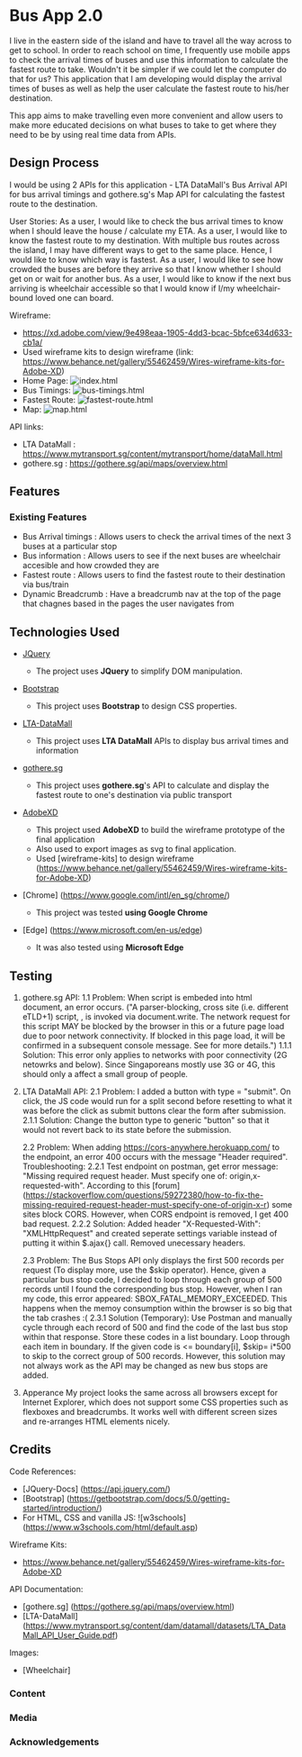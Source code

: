 #  Bus App 2.0

I live in the eastern side of the island and have to travel all the way across to get to school. In order to reach school on time, I frequently use mobile apps to check the arrival times of buses and use this information to calculate the fastest route to take. Wouldn't it be simpler if we could let the computer do that for us? This application that I am developing would display the arrival times of buses as well as help the user calculate the fastest route to his/her destination. 

This app aims to make travelling even more convenient and allow users to make more educated decisions on what buses to take to get where they need to be by using real time data from APIs.
 
## Design Process
 
I would be using 2 APIs for this application - LTA DataMall's Bus Arrival API for bus arrival timings and gothere.sg's Map API for calculating the fastest route to the destination.

User Stories:
As a user, I would like to check the bus arrival times to know when I should leave the house / calculate my ETA.
As a user, I would like to know the fastest route to my destination. With multiple bus routes across the island, I may have different ways to get to the same place. Hence, I would like to know which way is fastest.
As a user, I would like to see how crowded the buses are before they arrive so that I know whether I should get on or wait for another bus.
As a user, I would like to know if the next bus arriving is wheelchair accessible so that I would know if I/my wheelchair-bound loved one can board.

Wireframe:
- https://xd.adobe.com/view/9e498eaa-1905-4dd3-bcac-5bfce634d633-cb1a/
- Used wireframe kits to design wireframe (link: https://www.behance.net/gallery/55462459/Wires-wireframe-kits-for-Adobe-XD)
- Home Page:
![index.html](screenshots/index.html.png)
- Bus Timings:
![bus-timings.html](screenshots/bus-timings.html.png)
- Fastest Route:
![fastest-route.html](screenshots/fastest-route.html.png)
- Map:
![map.html](screenshots/map.html.png)

API links: 
- LTA DataMall : https://www.mytransport.sg/content/mytransport/home/dataMall.html
- gothere.sg : https://gothere.sg/api/maps/overview.html

## Features
 
### Existing Features
- Bus Arrival timings : Allows users to check the arrival times of the next 3 buses at a particular stop
- Bus information : Allows users to see if the next buses are wheelchair accesible and how crowded they are
- Fastest route : Allows users to find the fastest route to their destination via bus/train
- Dynamic Breadcrumb : Have a breadcrumb nav at the top of the page that chagnes based in the pages the user navigates from

## Technologies Used

- [JQuery](https://jquery.com)
    - The project uses **JQuery** to simplify DOM manipulation.

- [Bootstrap](https://getbootstrap.com/)
    - This project uses **Bootstrap** to design CSS properties.

- [LTA-DataMall](https://www.mytransport.sg/content/mytransport/home/dataMall.html)
    - This project uses **LTA DataMall** APIs to display bus arrival times and information

- [gothere.sg](https://gothere.sg/api/maps/overview.html)
    - This project uses **gothere.sg**'s API to calculate and display the fastest route to one's destination via public transport

- [AdobeXD](https://www.adobe.com/sea/products/xd.html)
    - This project used **AdobeXD** to build the wireframe prototype of the final application
    - Also used to export images as svg to final application.
    - Used [wireframe-kits] to design wireframe (https://www.behance.net/gallery/55462459/Wires-wireframe-kits-for-Adobe-XD)

- [Chrome] (https://www.google.com/intl/en_sg/chrome/)
    - This project was tested **using Google Chrome**

- [Edge] (https://www.microsoft.com/en-us/edge)
    - It was also tested using **Microsoft Edge** 

## Testing

1. gothere.sg API:
    1.1 Problem: When script is embeded into html document, an error occurs. ("A parser-blocking, cross site (i.e. different eTLD+1) script, <URL>, is invoked via document.write. The network request for this script MAY be blocked by the browser in this or a future page load due to poor network connectivity. If blocked in this page load, it will be confirmed in a subsequent console message. See <URL> for more details.")
    1.1.1 Solution: This error only applies to networks with poor connectivity (2G netowrks and below). Since Singaporeans mostly use 3G or 4G, this should only a affect a small group of people.

2. LTA DataMall API:
    2.1 Problem: I added a button with type = "submit". On click, the JS code would run for a split second before resetting to what it was before the click as submit buttons clear the form after submission. 
    2.1.1 Solution: Change the button type to generic "button" so that it would not revert back to its state before the submission.    

    2.2 Problem: When adding https://cors-anywhere.herokuapp.com/ to the endpoint, an error 400 occurs with the message "Header required". 
    Troubleshooting: 
    2.2.1 Test endpoint on postman, get error message: "Missing required request header. Must specify one of: origin,x-requested-with". According to this [forum] (https://stackoverflow.com/questions/59272380/how-to-fix-the-missing-required-request-header-must-specify-one-of-origin-x-r) some sites block CORS. However, when CORS endpoint is removed, I get 400 bad request.
    2.2.2 Solution: Added header "X-Requested-With": "XMLHttpRequest" and created seperate settings variable instead of putting it within $.ajax{} call. Removed unecessary headers.

    2.3 Problem: The Bus Stops API only displays the first 500 records per request (To display more, use the $skip operator). Hence, given a particular bus stop code, I decided to loop through each group of 500 records until I found the corresponding bus stop. However, when I ran my code, this error appeared: SBOX_FATAL_MEMORY_EXCEEDED. This happens when the memoy consumption within the browser is so big that the tab crashes :(
    2.3.1 Solution (Temporary): Use Postman and manually cycle through each record of 500 and find the code of the last bus stop within that response. Store these codes in a list boundary. Loop through each item in boundary. If the given code is <= boundary[i], $skip= i*500 to skip to the correct group of 500 records. However, this solution may not always work as the API may be changed as new bus stops are added.

3. Apperance
    My project looks the same across all browsers except for Internet Explorer, which does not support some CSS properties such as flexboxes and breadcrumbs.
    It works well with different screen sizes and re-arranges HTML elements nicely.

## Credits
Code References:
 - [JQuery-Docs] (https://api.jquery.com/)
 - [Bootstrap] (https://getbootstrap.com/docs/5.0/getting-started/introduction/)
 - For HTML, CSS and vanilla JS: ![w3schools] (https://www.w3schools.com/html/default.asp)

Wireframe Kits:
 - https://www.behance.net/gallery/55462459/Wires-wireframe-kits-for-Adobe-XD

API Documentation:
- [gothere.sg] (https://gothere.sg/api/maps/overview.html)
- [LTA-DataMall] (https://www.mytransport.sg/content/dam/datamall/datasets/LTA_DataMall_API_User_Guide.pdf)

Images:
 - [Wheelchair]

### Content


### Media

### Acknowledgements

